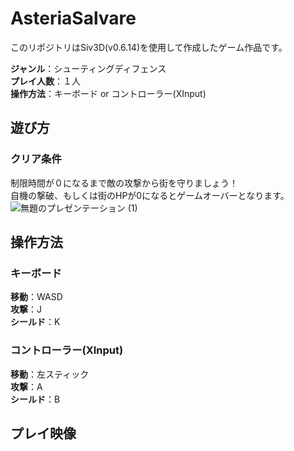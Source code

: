 # AsteriaSalvare
このリポジトリはSiv3D(v0.6.14)を使用して作成したゲーム作品です。

**ジャンル**：シューティングディフェンス  
**プレイ人数**：１人  
**操作方法**：キーボード or コントローラー(XInput)  
## 遊び方
### クリア条件
制限時間が０になるまで敵の攻撃から街を守りましょう！  
自機の撃破、もしくは街のHPが0になるとゲームオーバーとなります。
![無題のプレゼンテーション (1)](https://github.com/zaligan/AsteriaSalvare/assets/132348777/7617d938-1ef8-471b-afaa-2178461425d0)

## 操作方法
### キーボード
**移動**：WASD  
**攻撃**：J  
**シールド**：K  

### コントローラー(XInput)
**移動**：左スティック  
**攻撃**：A  
**シールド**：B

## プレイ映像
